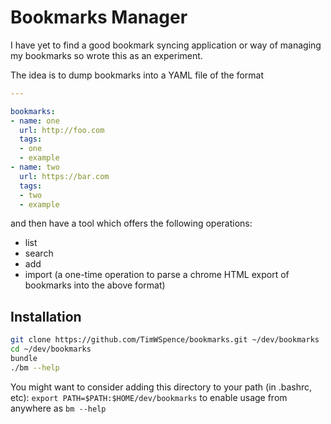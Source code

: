 Bookmarks Manager
==================

I have yet to find a good bookmark syncing application or way of
managing my bookmarks so wrote this as an experiment.

The idea is to dump bookmarks into a YAML file of the format
```yaml
---

bookmarks:
- name: one
  url: http://foo.com
  tags:
  - one
  - example
- name: two
  url: https://bar.com
  tags:
  - two
  - example
```

and then have a tool which offers the following operations:
* list
* search
* add
* import (a one-time operation to parse a chrome HTML export of bookmarks
  into the above format)

Installation
------------

```sh
git clone https://github.com/TimWSpence/bookmarks.git ~/dev/bookmarks
cd ~/dev/bookmarks
bundle
./bm --help
```

You might want to consider adding this directory to your path (in .bashrc, etc):
` export PATH=$PATH:$HOME/dev/bookmarks `
to enable usage from anywhere as `bm --help`
